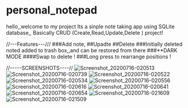# personal_notepad

hello,,welcome to my project 
Its a sinple note taking app using SQLite database,,
Basically CRUD (Create,Read,Update,Delete ) project!



//---Features---///
###Add note,
##Upadte
##Delete
###Initially deleted noted added to trash box,,and can be restored from there
###**DARK MODE
####Swap to delete !
###Long press to rearrange positions !




//-----SCREENSHOTS----//
![Screenshot_20200716-020513](https://user-images.githubusercontent.com/43346550/87590871-4e450280-c709-11ea-8d19-a4ff580e8055.png)
![Screenshot_20200716-020739](https://user-images.githubusercontent.com/43346550/87590884-543ae380-c709-11ea-89c4-fe8a70fa6e26.png)
![Screenshot_20200716-020522](https://user-images.githubusercontent.com/43346550/87590913-5c931e80-c709-11ea-8b4d-c98839552fbb.png)
![Screenshot_20200716-020534](https://user-images.githubusercontent.com/43346550/87590934-6157d280-c709-11ea-81b5-eae272de90d0.png)
![Screenshot_20200716-020556](https://user-images.githubusercontent.com/43346550/87590966-6ae13a80-c709-11ea-9ac5-26bfae7e9d8e.png)
![Screenshot_20200716-020616](https://user-images.githubusercontent.com/43346550/87590979-70d71b80-c709-11ea-997c-056b0dfd430e.png)
![Screenshot_20200716-020641](https://user-images.githubusercontent.com/43346550/87590996-7896c000-c709-11ea-8694-76365b0d4956.png)
![Screenshot_20200716-020654](https://user-images.githubusercontent.com/43346550/87591008-7f253780-c709-11ea-9246-8f310f1a37ad.png)
![Screenshot_20200716-021609](https://user-images.githubusercontent.com/43346550/87591640-7123e680-c70a-11ea-84c7-61695b16a762.png)
![Screenshot_20200716-021509](https://user-images.githubusercontent.com/43346550/87591659-77b25e00-c70a-11ea-9e86-3fe6edf4c7f9.png)
